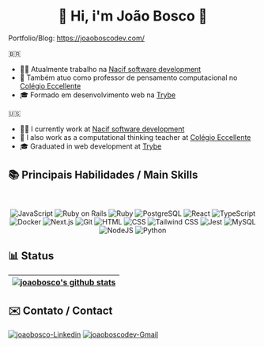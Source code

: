  <h1 align='center'>👾 Hi, i'm João Bosco 👾</h1>

Portfolio/Blog: https://joaoboscodev.com/
 
🇧🇷
- 👨‍💻 Atualmente trabalho na [Nacif software development](https://nacif.xyz/)
- 🏫 Também atuo como professor de pensamento computacional no [Colégio Eccellente](https://eccellente.com.br/)
- 🎓 Formado em desenvolvimento web na [Trybe](https://www.betrybe.com/)

🇺🇸

- 👨‍💻 I currently work at [Nacif software development](https://nacif.xyz/)
- 🏫 I also work as a computational thinking teacher at [Colégio Eccellente](https://eccellente.com.br/)
- 🎓 Graduated in web development at [Trybe](https://www.betrybe.com/)

## 📚 Principais Habilidades / Main Skills

<section align='center'><br>

![JavaScript](https://img.shields.io/badge/javascript-%23F7DF1E.svg?style=for-the-badge&logo=javascript&logoColor=black)
![Ruby on Rails](https://img.shields.io/badge/ruby%20on%20rails-%23CC0000.svg?style=for-the-badge&logo=ruby-on-rails&logoColor=white)
![Ruby](https://img.shields.io/badge/ruby-%23CC342D.svg?style=for-the-badge&logo=ruby&logoColor=white)
![PostgreSQL](https://img.shields.io/badge/postgresql-%23336791.svg?style=for-the-badge&logo=postgresql&logoColor=white)
![React](https://img.shields.io/badge/react-%2320232a.svg?style=for-the-badge&logo=react&logoColor=%2361DAFB)
![TypeScript](https://img.shields.io/badge/typescript-%23007ACC.svg?style=for-the-badge&logo=typescript&logoColor=white)
![Docker](https://img.shields.io/badge/docker-%230db7ed.svg?style=for-the-badge&logo=docker&logoColor=white)
![Next.js](https://img.shields.io/badge/Next-black?style=for-the-badge&logo=next.js&logoColor=white)
![Git](https://img.shields.io/badge/git-%23F05033.svg?style=for-the-badge&logo=git&logoColor=white)
![HTML](https://img.shields.io/badge/html5-%23E34F26.svg?style=for-the-badge&logo=html5&logoColor=white)
![CSS](https://img.shields.io/badge/css3-%231572B6.svg?style=for-the-badge&logo=css3&logoColor=white)
![Tailwind CSS](https://img.shields.io/badge/tailwindcss-%2338B2AC.svg?style=for-the-badge&logo=tailwind-css&logoColor=white)
![Jest](https://img.shields.io/badge/-jest-%23C21325?style=for-the-badge&logo=jest&logoColor=white)
![MySQL](https://img.shields.io/badge/mysql-%2300f.svg?style=for-the-badge&logo=mysql&logoColor=white)
![NodeJS](https://img.shields.io/badge/node.js-6DA55F?style=for-the-badge&logo=node.js&logoColor=white)
![Python](https://img.shields.io/badge/python-3670A0?style=for-the-badge&logo=python&logoColor=ffdd54)

 </section>

## 📊 Status

| <a href="https://github.com/joaoboscodev"><img align="center" src="https://github-readme-streak-stats.herokuapp.com/?user=joaoboscodev&theme=tokyonight&hide_border=true)" alt="joaobosco's github stats" /></a>
| ------------- |
    
 ## ✉️ Contato / Contact
  
<a href='https://www.linkedin.com/in/joaoboscodev/' target='_blank' ><img align='center' alt='joaobosco-Linkedin' src='https://img.shields.io/badge/LinkedIn-0077B5?style=for-the-badge&logo=linkedin&logoColor=white'></a>
<a href = "mailto:joaoboscodev@gmail.com"><img target='_blank' ><img align='center' alt='joaoboscodev-Gmail' src="https://img.shields.io/badge/-Gmail-%23333?style=for-the-badge&logo=gmail&logoColor=white" target="_blank"></a>
